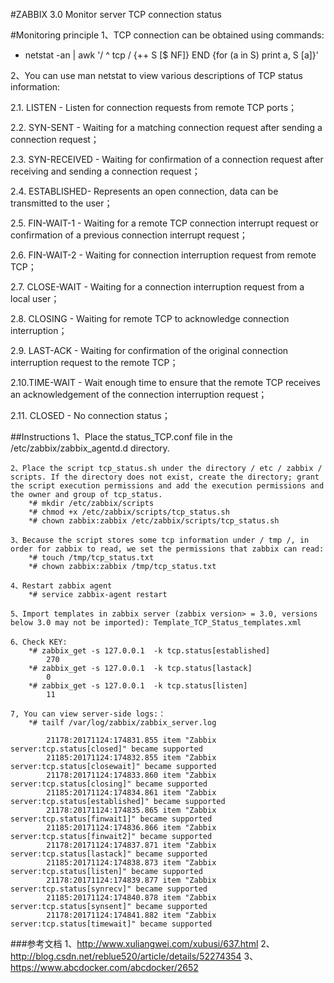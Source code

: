 #ZABBIX 3.0 Monitor server TCP connection status


#Monitoring principle
1、TCP connection can be obtained using commands:
*  netstat -an | awk '/ ^ tcp / {++ S [$ NF]} END {for (a in S) print a, S [a]}'

2、You can use man netstat to view various descriptions of TCP status information:

2.1. LISTEN - Listen for connection requests from remote TCP ports； 

2.2. SYN-SENT - Waiting for a matching connection request after sending a connection request；

2.3. SYN-RECEIVED - Waiting for confirmation of a connection request after receiving and sending a connection request； 

2.4. ESTABLISHED- Represents an open connection, data can be transmitted to the user； 

2.5. FIN-WAIT-1 - Waiting for a remote TCP connection interrupt request or confirmation of a 
	             previous connection interrupt request；
		     
2.6. FIN-WAIT-2 - Waiting for connection interruption request from remote TCP； 

2.7. CLOSE-WAIT - Waiting for a connection interruption request from a local user； 

2.8. CLOSING -    Waiting for remote TCP to acknowledge connection interruption； 

2.9. LAST-ACK -   Waiting for confirmation of the original connection interruption request to the remote TCP； 

2.10.TIME-WAIT -  Wait enough time to ensure that the remote TCP 
	             receives an acknowledgement of the connection interruption request；
		     
2.11. CLOSED - No connection status；

##Instructions
    1、Place the status_TCP.conf file in the /etc/zabbix/zabbix_agentd.d directory.

    2、Place the script tcp_status.sh under the directory / etc / zabbix / scripts. If the directory does not exist, create the directory; grant the script execution permissions and add the execution permissions and the owner and group of tcp_status.
		*# mkdir /etc/zabbix/scripts
		*# chmod +x /etc/zabbix/scripts/tcp_status.sh
		*# chown zabbix:zabbix /etc/zabbix/scripts/tcp_status.sh

    3、Because the script stores some tcp information under / tmp /, in order for zabbix to read, we set the permissions that zabbix can read:
		*# touch /tmp/tcp_status.txt
		*# chown zabbix:zabbix /tmp/tcp_status.txt

    4、Restart zabbix agent
		*# service zabbix-agent restart

    5、Import templates in zabbix server (zabbix version> = 3.0, versions below 3.0 may not be imported): Template_TCP_Status_templates.xml

    6、Check KEY:
		*# zabbix_get -s 127.0.0.1  -k tcp.status[established]
			270
		*# zabbix_get -s 127.0.0.1  -k tcp.status[lastack]
			0
		*# zabbix_get -s 127.0.0.1  -k tcp.status[listen]
			11

    7, You can view server-side logs:：
		*# tailf /var/log/zabbix/zabbix_server.log

		 	21178:20171124:174831.855 item "Zabbix server:tcp.status[closed]" became supported
 			21185:20171124:174832.855 item "Zabbix server:tcp.status[closewait]" became supported
 			21178:20171124:174833.860 item "Zabbix server:tcp.status[closing]" became supported
 			21185:20171124:174834.861 item "Zabbix server:tcp.status[established]" became supported
			21178:20171124:174835.865 item "Zabbix server:tcp.status[finwait1]" became supported
 			21185:20171124:174836.866 item "Zabbix server:tcp.status[finwait2]" became supported
 			21178:20171124:174837.871 item "Zabbix server:tcp.status[lastack]" became supported
 			21185:20171124:174838.873 item "Zabbix server:tcp.status[listen]" became supported
 			21178:20171124:174839.877 item "Zabbix server:tcp.status[synrecv]" became supported
 			21185:20171124:174840.878 item "Zabbix server:tcp.status[synsent]" became supported
 			21178:20171124:174841.882 item "Zabbix server:tcp.status[timewait]" became supported




###参考文档
	1、http://www.xuliangwei.com/xubusi/637.html
	2、http://blog.csdn.net/reblue520/article/details/52274354
	3、https://www.abcdocker.com/abcdocker/2652

